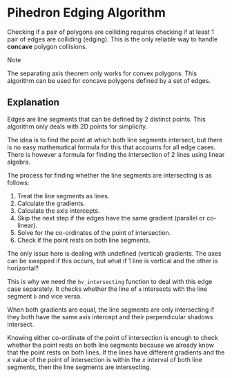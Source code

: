 # Pihedron Edging Algorithm

Checking if a pair of polygons are colliding requires checking if at least 1 pair of edges are colliding (edging). This is the only reliable way to handle **concave** polygon collisions.

> [!NOTE]
> The separating axis theorem only works for convex polygons. This algorithm can be used for concave polygons defined by a set of edges.

## Explanation

Edges are line segments that can be defined by 2 distinct points. This algorithm only deals with 2D points for simplicity.

The idea is to find the point at which both line segments intersect, but there is no easy mathematical formula for this that accounts for all edge cases. There is however a formula for finding the intersection of 2 lines using linear algebra.

The process for finding whether the line segments are intersecting is as follows:

1. Treat the line segments as lines.
2. Calculate the gradients.
3. Calculate the axis intercepts.
4. Skip the next step if the edges have the same gradient (parallel or co-linear).
5. Solve for the co-ordinates of the point of intersection.
6. Check if the point rests on both line segments.

The only issue here is dealing with undefined (vertical) gradients. The axes can be swapped if this occurs, but what if 1 line is vertical and the other is horizontal?

This is why we need the `hv_intersecting` function to deal with this edge case separately. It checks whether the line of `a` intersects with the line segment `b` and vice versa.

When both gradients are equal, the line segments are only intersecting if they both have the same axis intercept and their perpendicular shadows intersect.

Knowing either co-ordinate of the point of intersection is enough to check whether the point rests on both line segments because we already know that the point rests on both lines. If the lines have different gradients and the $x$ value of the point of intersection is within the $x$ interval of both line segments, then the line segments are intersecting.

